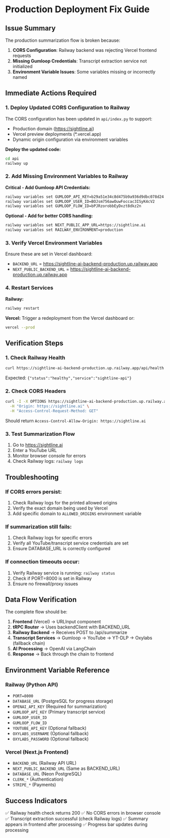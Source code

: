 # Production Deployment Fix Guide

## Issue Summary
The production summarization flow is broken because:
1. **CORS Configuration**: Railway backend was rejecting Vercel frontend requests
2. **Missing Gumloop Credentials**: Transcript extraction service not initialized
3. **Environment Variable Issues**: Some variables missing or incorrectly named

## Immediate Actions Required

### 1. Deploy Updated CORS Configuration to Railway
The CORS configuration has been updated in `api/index.py` to support:
- Production domain (https://sightline.ai)
- Vercel preview deployments (*.vercel.app)
- Dynamic origin configuration via environment variables

**Deploy the updated code:**
```bash
cd api
railway up
```

### 2. Add Missing Environment Variables to Railway

**Critical - Add Gumloop API Credentials:**
```bash
railway variables set GUMLOOP_API_KEY=b29a51e34c8d475b9a936d9dbc078d24
railway variables set GUMLOOP_USER_ID=BOJsm756awOuwFoccac3ISyK4cV2
railway variables set GUMLOOP_FLOW_ID=bPJRzorobbEyDxzt8dkz2n
```

**Optional - Add for better CORS handling:**
```bash
railway variables set NEXT_PUBLIC_APP_URL=https://sightline.ai
railway variables set RAILWAY_ENVIRONMENT=production
```

### 3. Verify Vercel Environment Variables

Ensure these are set in Vercel dashboard:
- `BACKEND_URL` = https://sightline-ai-backend-production.up.railway.app
- `NEXT_PUBLIC_BACKEND_URL` = https://sightline-ai-backend-production.up.railway.app

### 4. Restart Services

**Railway:**
```bash
railway restart
```

**Vercel:**
Trigger a redeployment from the Vercel dashboard or:
```bash
vercel --prod
```

## Verification Steps

### 1. Check Railway Health
```bash
curl https://sightline-ai-backend-production.up.railway.app/api/health
```
Expected: `{"status":"healthy","service":"sightline-api"}`

### 2. Check CORS Headers
```bash
curl -I -X OPTIONS https://sightline-ai-backend-production.up.railway.app/api/health \
  -H "Origin: https://sightline.ai" \
  -H "Access-Control-Request-Method: GET"
```
Should return `Access-Control-Allow-Origin: https://sightline.ai`

### 3. Test Summarization Flow
1. Go to https://sightline.ai
2. Enter a YouTube URL
3. Monitor browser console for errors
4. Check Railway logs: `railway logs`

## Troubleshooting

### If CORS errors persist:
1. Check Railway logs for the printed allowed origins
2. Verify the exact domain being used by Vercel
3. Add specific domain to `ALLOWED_ORIGINS` environment variable

### If summarization still fails:
1. Check Railway logs for specific errors
2. Verify all YouTube/transcript service credentials are set
3. Ensure DATABASE_URL is correctly configured

### If connection timeouts occur:
1. Verify Railway service is running: `railway status`
2. Check if PORT=8000 is set in Railway
3. Ensure no firewall/proxy issues

## Data Flow Verification

The complete flow should be:
1. **Frontend** (Vercel) → URLInput component
2. **tRPC Router** → Uses backendClient with BACKEND_URL
3. **Railway Backend** → Receives POST to /api/summarize
4. **Transcript Services** → Gumloop → YouTube → YT-DLP → Oxylabs (fallback chain)
5. **AI Processing** → OpenAI via LangChain
6. **Response** → Back through the chain to frontend

## Environment Variable Reference

### Railway (Python API)
- `PORT=8000`
- `DATABASE_URL` (PostgreSQL for progress storage)
- `OPENAI_API_KEY` (Required for summarization)
- `GUMLOOP_API_KEY` (Primary transcript service)
- `GUMLOOP_USER_ID`
- `GUMLOOP_FLOW_ID`
- `YOUTUBE_API_KEY` (Optional fallback)
- `OXYLABS_USERNAME` (Optional fallback)
- `OXYLABS_PASSWORD` (Optional fallback)

### Vercel (Next.js Frontend)
- `BACKEND_URL` (Railway API URL)
- `NEXT_PUBLIC_BACKEND_URL` (Same as BACKEND_URL)
- `DATABASE_URL` (Neon PostgreSQL)
- `CLERK_*` (Authentication)
- `STRIPE_*` (Payments)

## Success Indicators
✅ Railway health check returns 200
✅ No CORS errors in browser console
✅ Transcript extraction successful (check Railway logs)
✅ Summary appears in frontend after processing
✅ Progress bar updates during processing